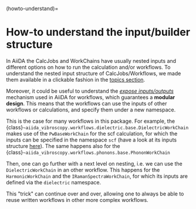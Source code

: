 (howto-understand)=

# How-to understand the input/builder structure

In AiiDA the CalcJobs and WorkChains have usually nested inputs and different options on how to run the calculation
and/or workflows. To understand the nested input structure of CalcJobs/Workflows, we made them available in a clickable
fashion in the [topics section](topics).

Moreover, it could be useful to understand the
[_expose inputs/outputs_](https://aiida.readthedocs.io/projects/aiida-core/en/latest/topics/workflows/usage.html#modular-workflow-design)
mechanism used in AiiDA for workflows, which guarantees a __modular design__.
This means that the workflows can use the inputs of other workflows or calculations, and specify them under a new namespace.

This is the case for many workflows in this package. For example, the {class}`~aiida_vibroscopy.workflows.dielectric.base.DielectricWorkChain` makes use of the `PwBaseWorkChain` for the scf calculation, for which the inputs can be specified in the namespace `scf` (have a look at its inputs structure [here](topics-workflows-dielectric)). The same happens also for the {class}`~aiida_vibroscopy.workflows.phonons.base.PhononWorkChain`

Then, one can go further with a next level on nesting, i.e. we can use the `DielectricWorkChain` in an other workflow. This happens
for the `HarmonicWorkChain` and the `IRamanSpectraWorkChain`, for which its inputs are defined via the `dielectric` namespace.

This "trick" can continue over and over, allowing one to always be able to reuse written workflows in other more complex workflows.
